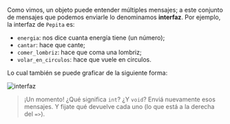 Como vimos, un objeto puede entender múltiples mensajes; a este conjunto de mensajes que podemos enviarle lo denominamos **interfaz**. Por ejemplo, la interfaz de `Pepita` es: 

* `energia`: nos dice cuanta energía tiene (un número);
* `cantar`: hace que cante;
* `comer_lombriz`: hace que coma una lombriz;
* `volar_en_circulos`: hace que vuele en circulos.

<!--
interface Pepita {
   int energia
   void cantar
   void comer_lombriz
   void volar_en_circulos
}
-->

Lo cual también se puede graficar de la siguiente forma:

![interfaz](http://www.plantuml.com/plantuml/png/HSZ13O0m20NGUwTW93Te4D6GL31Vx47ZxiQB7jypJyNCeZJePibq5I8oJr9NBCOlUzX4mfwCdx4gQejrX9tVzcYCgbx584UBlTmF)

> ¡Un momento! ¿Qué significa `int`? ¿Y `void`? 
> Enviá nuevamente esos mensajes. Y fijate qué devuelve cada uno (lo que está a la derecha del `=>`).

